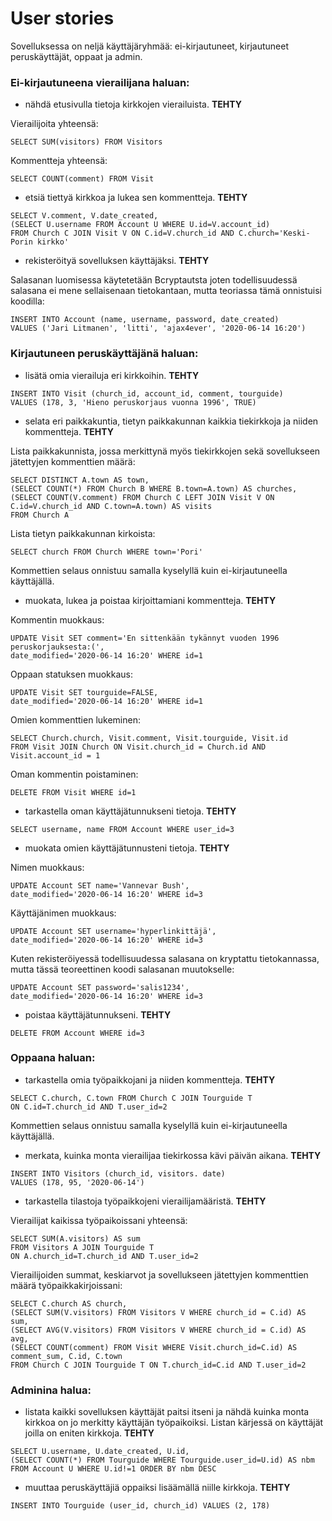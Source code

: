 # User stories






Sovelluksessa on neljä käyttäjäryhmää: ei-kirjautuneet, kirjautuneet peruskäyttäjät, oppaat ja admin.






### Ei-kirjautuneena vierailijana haluan:



* nähdä etusivulla tietoja kirkkojen vierailuista. **TEHTY**

Vierailijoita yhteensä:
```
SELECT SUM(visitors) FROM Visitors
```

Kommentteja yhteensä:
```
SELECT COUNT(comment) FROM Visit
```





* etsiä tiettyä kirkkoa ja lukea sen kommentteja. **TEHTY**


```
SELECT V.comment, V.date_created, 
(SELECT U.username FROM Account U WHERE U.id=V.account_id)
FROM Church C JOIN Visit V ON C.id=V.church_id AND C.church='Keski-Porin kirkko'
```





* rekisteröityä sovelluksen käyttäjäksi. **TEHTY**


Salasanan luomisessa käytetetään Bcryptautsta joten todellisuudessä salasana ei mene sellaisenaan tietokantaan, mutta teoriassa tämä onnistuisi koodilla:

```
INSERT INTO Account (name, username, password, date_created) 
VALUES ('Jari Litmanen', 'litti', 'ajax4ever', '2020-06-14 16:20')
```







### Kirjautuneen peruskäyttäjänä haluan:


* lisätä omia vierailuja eri kirkkoihin. **TEHTY**

```
INSERT INTO Visit (church_id, account_id, comment, tourguide) 
VALUES (178, 3, 'Hieno peruskorjaus vuonna 1996', TRUE)
```





* selata eri paikkakuntia, tietyn paikkakunnan kaikkia tiekirkkoja ja niiden kommentteja. **TEHTY**

Lista paikkakunnista, jossa merkittynä myös tiekirkkojen sekä sovellukseen jätettyjen kommenttien määrä:
```
SELECT DISTINCT A.town AS town,
(SELECT COUNT(*) FROM Church B WHERE B.town=A.town) AS churches,
(SELECT COUNT(V.comment) FROM Church C LEFT JOIN Visit V ON C.id=V.church_id AND C.town=A.town) AS visits
FROM Church A
```
Lista tietyn paikkakunnan kirkoista:
```
SELECT church FROM Church WHERE town='Pori'
```
Kommettien selaus onnistuu samalla kyselyllä kuin ei-kirjautuneella käyttäjällä.






* muokata, lukea ja poistaa kirjoittamiani kommentteja.  **TEHTY**

Kommentin muokkaus:
```
UPDATE Visit SET comment='En sittenkään tykännyt vuoden 1996 peruskorjauksesta:(',
date_modified='2020-06-14 16:20' WHERE id=1
```
Oppaan statuksen muokkaus:
```
UPDATE Visit SET tourguide=FALSE,
date_modified='2020-06-14 16:20' WHERE id=1
```
Omien kommenttien lukeminen:
```
SELECT Church.church, Visit.comment, Visit.tourguide, Visit.id 
FROM Visit JOIN Church ON Visit.church_id = Church.id AND Visit.account_id = 1
```
Oman kommentin poistaminen:
```
DELETE FROM Visit WHERE id=1
```





* tarkastella oman käyttäjätunnukseni tietoja. **TEHTY**

```
SELECT username, name FROM Account WHERE user_id=3
```





* muokata omien käyttäjätunnusteni tietoja. **TEHTY**

Nimen muokkaus:
```
UPDATE Account SET name='Vannevar Bush',
date_modified='2020-06-14 16:20' WHERE id=3
```
Käyttäjänimen muokkaus:
```
UPDATE Account SET username='hyperlinkittäjä', 
date_modified='2020-06-14 16:20' WHERE id=3
```
Kuten rekisteröiyessä todellisuudessa salasana on kryptattu tietokannassa, mutta tässä teoreettinen koodi salasanan muutokselle:
```
UPDATE Account SET password='salis1234', 
date_modified='2020-06-14 16:20' WHERE id=3
```





* poistaa käyttäjätunnukseni. **TEHTY**

```
DELETE FROM Account WHERE id=3
```






### Oppaana haluan:

* tarkastella omia työpaikkojani ja niiden kommentteja. **TEHTY**
```
SELECT C.church, C.town FROM Church C JOIN Tourguide T 
ON C.id=T.church_id AND T.user_id=2
```
Kommettien selaus onnistuu samalla kyselyllä kuin ei-kirjautuneella käyttäjällä.






* merkata, kuinka monta vierailijaa tiekirkossa kävi päivän aikana. **TEHTY**
```
INSERT INTO Visitors (church_id, visitors. date) 
VALUES (178, 95, '2020-06-14')
```





* tarkastella tilastoja työpaikkojeni vierailijamääristä. **TEHTY**

Vierailijat kaikissa työpaikoissani yhteensä:
```
SELECT SUM(A.visitors) AS sum 
FROM Visitors A JOIN Tourguide T 
ON A.church_id=T.church_id AND T.user_id=2
```
Vierailijoiden summat, keskiarvot ja sovellukseen jätettyjen kommenttien määrä työpaikkakirjoissani:
```
SELECT C.church AS church,
(SELECT SUM(V.visitors) FROM Visitors V WHERE church_id = C.id) AS sum,
(SELECT AVG(V.visitors) FROM Visitors V WHERE church_id = C.id) AS avg,
(SELECT COUNT(comment) FROM Visit WHERE Visit.church_id=C.id) AS comment_sum, C.id, C.town
FROM Church C JOIN Tourguide T ON T.church_id=C.id AND T.user_id=2
```








### Adminina halua:

* listata kaikki sovelluksen käyttäjät paitsi itseni ja nähdä kuinka monta kirkkoa on jo merkitty käyttäjän työpaikoiksi. Listan kärjessä on käyttäjät joilla on eniten kirkkoja. **TEHTY**
```
SELECT U.username, U.date_created, U.id,
(SELECT COUNT(*) FROM Tourguide WHERE Tourguide.user_id=U.id) AS nbm
FROM Account U WHERE U.id!=1 ORDER BY nbm DESC
```





* muuttaa peruskäyttäjiä oppaiksi lisäämällä niille kirkkoja.  **TEHTY**
```
INSERT INTO Tourguide (user_id, church_id) VALUES (2, 178)
```

